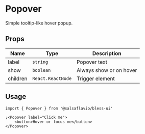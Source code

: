 # Popover

Simple tooltip-like hover popup.

## Props

| Name     | Type              | Description             |
| -------- | ----------------- | ----------------------- |
| label    | `string`          | Popover text            |
| show     | `boolean`         | Always show or on hover |
| children | `React.ReactNode` | Trigger element         |

## Usage

```tsx
import { Popover } from '@salsaflavio/bless-ui'

;<Popover label="Click me">
	<button>Hover or focus me</button>
</Popover>
```
